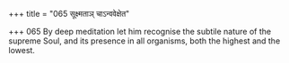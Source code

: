 +++
title = "065 सूक्ष्मताञ् चाऽन्ववेक्षेत"

+++
065	By deep meditation let him recognise the subtile nature of the supreme Soul, and its presence in all organisms, both the highest and the lowest.
